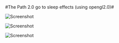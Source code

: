 #The Path 2.0 go to sleep effects (using opengl2.0)#


![Screenshot](https://github.com/czda1100/3d-tableView/raw/master/1.png)

![Screenshot](https://github.com/czda1100/3d-tableView/raw/master/2.png)

![Screenshot](https://github.com/czda1100/3d-tableView/raw/master/3.png)